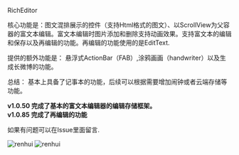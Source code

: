 RichEditor 

核心功能是：图文混排展示的控件（支持Html格式的图文）、以ScrollView为父容器的富文本编辑。富文本编辑时图片添加和删除支持动画效果。支持富文本的编辑和保存以及再编辑的功能。再编辑的功能使用的是EditText.

提供的额外功能是： 悬浮式ActionBar（FAB）,涂鸦画画（handwriter）以及生成长微博的功能。

总结： 基本上具备了记事本的功能，后续可以根据需要增加闹钟或者云端存储等功能。

<b>v1.0.50   完成了基本的富文本编辑器的编辑存储框架。</b> <br>
<b>v1.0.85   完成了再编辑的功能</b>

 如果有问题可以在Issue里面留言.

![renhui](https://github.com/renhui/RichEditor/blob/master/screenshot/device-2016-03-10-145401.png)
![renhui](https://github.com/renhui/RichEditor/blob/master/screenshot/device-2016-03-10-145716.png)





